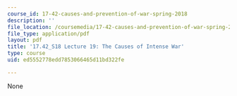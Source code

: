 ```yaml
---
course_id: 17-42-causes-and-prevention-of-war-spring-2018
description: ''
file_location: /coursemedia/17-42-causes-and-prevention-of-war-spring-2018/ed5552778edd7853066465d11bd322fe_MIT17_42S18_lec19_IntenseWar.pdf
file_type: application/pdf
layout: pdf
title: '17.42_S18 Lecture 19: The Causes of Intense War'
type: course
uid: ed5552778edd7853066465d11bd322fe

---
```

None